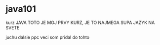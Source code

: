 # java101

kurz JAVA TOTO JE MOJ PRVY KURZ, JE TO NAJMEGA SUPA JAZYK NA SVETE

juchu
dalsie ppc veci som pridal do tohto 
